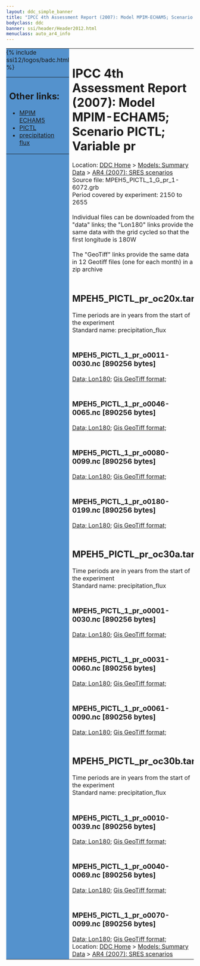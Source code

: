 ```yaml
---
layout: ddc_simple_banner
title: "IPCC 4th Assessment Report (2007): Model MPIM-ECHAM5; Scenario PICTL; Variable pr"
bodyclass: ddc
banner: ssi/header/Header2012.html
menuclass: auto_ar4_info
---
```



<table width="100%" border="0" cellspacing="0" cellpadding="0" style="border-collapse: collapse;">
<tr style="margin:0;padding:0;border:0;">
<td style="margin:0;padding:0;border:0;height:1pt;width:150pt;background:#5492CD;" valign="top" >

<div id="lh-col2" class="auto_ar4_info">
<table class="menumain" bgcolor="#5492CD" cellspacing="0" width="100%" border="0">
<tr><td>
<h2> Other links:</h2>
<ul>
<li><a href="/auto/ar4/model-MPIM-ECHAM5.html">MPIM<br/>ECHAM5</a></li>
<li><a href="/auto/ar4/scenario-PICTL.html">PICTL</a></li>
<li><a href="/auto/ar4/var-precipitation_flux.html">precipitation flux</a></li>
</ul>
</td></tr>
{% include ssi12/logos/badc.html %}
</table>
</div>
</td>
<td><h1>IPCC 4th Assessment Report (2007): Model MPIM-ECHAM5; Scenario PICTL; Variable pr</h1>

<!-- Breadcrumb1 -->
<div id="breadcrumb1" align="left">
Location: <a href="/index.html">DDC Home</a> > <a href="/sim/gcm_clim/">Models: Summary Data</a>
> <a href="/sim/gcm_clim/SRES_AR4/index.html">AR4 (2007): SRES scenarios</a>
</div>
<!-- End of Breadcrumb1 -->Source file: MPEH5_PICTL_1_G_pr_1-6072.grb
<br/>
Period covered by experiment: 2150 to 2655<br/>
<br/>Individual files can be downloaded from the "data" links; the "Lon180" links provide the same data
         with the grid cycled so that the first longitude is 180W<br/>
<br/>The "GeoTiff" links provide the same data in 12 Geotiff files (one for each month)
          in a zip archive<br/>
<br/><h2>MPEH5_PICTL_pr_oc20x.tar</h2>
Time periods are in years from the start of the experiment<br/>
Standard name: precipitation_flux<br>
<br/><h3>MPEH5_PICTL_1_pr_o0011-0030.nc [890256 bytes]</h3>
<a href="/cgi-bin/downl/ar4_nc/pr/MPEH5_PICTL_1_pr_o0011-0030.nc">Data; </a><a href="/cgi-bin/downl/ar4_nc/pr/MPEH5_PICTL_1_pr_o0011-0030.cyto180.nc"> Lon180</a>; <a href="/cgi-bin/downl/ar4_tif/pr/MPEH5_PICTL_1_pr_o0011-0030.zip">Gis GeoTiff format; </a><br/>
<br/><h3>MPEH5_PICTL_1_pr_o0046-0065.nc [890256 bytes]</h3>
<a href="/cgi-bin/downl/ar4_nc/pr/MPEH5_PICTL_1_pr_o0046-0065.nc">Data; </a><a href="/cgi-bin/downl/ar4_nc/pr/MPEH5_PICTL_1_pr_o0046-0065.cyto180.nc"> Lon180</a>; <a href="/cgi-bin/downl/ar4_tif/pr/MPEH5_PICTL_1_pr_o0046-0065.zip">Gis GeoTiff format; </a><br/>
<br/><h3>MPEH5_PICTL_1_pr_o0080-0099.nc [890256 bytes]</h3>
<a href="/cgi-bin/downl/ar4_nc/pr/MPEH5_PICTL_1_pr_o0080-0099.nc">Data; </a><a href="/cgi-bin/downl/ar4_nc/pr/MPEH5_PICTL_1_pr_o0080-0099.cyto180.nc"> Lon180</a>; <a href="/cgi-bin/downl/ar4_tif/pr/MPEH5_PICTL_1_pr_o0080-0099.zip">Gis GeoTiff format; </a><br/>
<br/><h3>MPEH5_PICTL_1_pr_o0180-0199.nc [890256 bytes]</h3>
<a href="/cgi-bin/downl/ar4_nc/pr/MPEH5_PICTL_1_pr_o0180-0199.nc">Data; </a><a href="/cgi-bin/downl/ar4_nc/pr/MPEH5_PICTL_1_pr_o0180-0199.cyto180.nc"> Lon180</a>; <a href="/cgi-bin/downl/ar4_tif/pr/MPEH5_PICTL_1_pr_o0180-0199.zip">Gis GeoTiff format; </a><br/>
<br/><h2>MPEH5_PICTL_pr_oc30a.tar</h2>
Time periods are in years from the start of the experiment<br/>
Standard name: precipitation_flux<br>
<br/><h3>MPEH5_PICTL_1_pr_o0001-0030.nc [890256 bytes]</h3>
<a href="/cgi-bin/downl/ar4_nc/pr/MPEH5_PICTL_1_pr_o0001-0030.nc">Data; </a><a href="/cgi-bin/downl/ar4_nc/pr/MPEH5_PICTL_1_pr_o0001-0030.cyto180.nc"> Lon180</a>; <a href="/cgi-bin/downl/ar4_tif/pr/MPEH5_PICTL_1_pr_o0001-0030.zip">Gis GeoTiff format; </a><br/>
<br/><h3>MPEH5_PICTL_1_pr_o0031-0060.nc [890256 bytes]</h3>
<a href="/cgi-bin/downl/ar4_nc/pr/MPEH5_PICTL_1_pr_o0031-0060.nc">Data; </a><a href="/cgi-bin/downl/ar4_nc/pr/MPEH5_PICTL_1_pr_o0031-0060.cyto180.nc"> Lon180</a>; <a href="/cgi-bin/downl/ar4_tif/pr/MPEH5_PICTL_1_pr_o0031-0060.zip">Gis GeoTiff format; </a><br/>
<br/><h3>MPEH5_PICTL_1_pr_o0061-0090.nc [890256 bytes]</h3>
<a href="/cgi-bin/downl/ar4_nc/pr/MPEH5_PICTL_1_pr_o0061-0090.nc">Data; </a><a href="/cgi-bin/downl/ar4_nc/pr/MPEH5_PICTL_1_pr_o0061-0090.cyto180.nc"> Lon180</a>; <a href="/cgi-bin/downl/ar4_tif/pr/MPEH5_PICTL_1_pr_o0061-0090.zip">Gis GeoTiff format; </a><br/>
<br/><h2>MPEH5_PICTL_pr_oc30b.tar</h2>
Time periods are in years from the start of the experiment<br/>
Standard name: precipitation_flux<br>
<br/><h3>MPEH5_PICTL_1_pr_o0010-0039.nc [890256 bytes]</h3>
<a href="/cgi-bin/downl/ar4_nc/pr/MPEH5_PICTL_1_pr_o0010-0039.nc">Data; </a><a href="/cgi-bin/downl/ar4_nc/pr/MPEH5_PICTL_1_pr_o0010-0039.cyto180.nc"> Lon180</a>; <a href="/cgi-bin/downl/ar4_tif/pr/MPEH5_PICTL_1_pr_o0010-0039.zip">Gis GeoTiff format; </a><br/>
<br/><h3>MPEH5_PICTL_1_pr_o0040-0069.nc [890256 bytes]</h3>
<a href="/cgi-bin/downl/ar4_nc/pr/MPEH5_PICTL_1_pr_o0040-0069.nc">Data; </a><a href="/cgi-bin/downl/ar4_nc/pr/MPEH5_PICTL_1_pr_o0040-0069.cyto180.nc"> Lon180</a>; <a href="/cgi-bin/downl/ar4_tif/pr/MPEH5_PICTL_1_pr_o0040-0069.zip">Gis GeoTiff format; </a><br/>
<br/><h3>MPEH5_PICTL_1_pr_o0070-0099.nc [890256 bytes]</h3>
<a href="/cgi-bin/downl/ar4_nc/pr/MPEH5_PICTL_1_pr_o0070-0099.nc">Data; </a><a href="/cgi-bin/downl/ar4_nc/pr/MPEH5_PICTL_1_pr_o0070-0099.cyto180.nc"> Lon180</a>; <a href="/cgi-bin/downl/ar4_tif/pr/MPEH5_PICTL_1_pr_o0070-0099.zip">Gis GeoTiff format; </a><br/>
<!-- Breadcrumb2 -->
<div id="breadcrumb2" align="left">
Location: <a href="/index.html">DDC Home</a> > <a href="/sim/gcm_clim/">Models: Summary Data</a>
> <a href="/sim/gcm_clim/SRES_AR4/index.html">AR4 (2007): SRES scenarios</a>
</div>
<!-- End of Breadcrumb2 --></td></tr></table>
